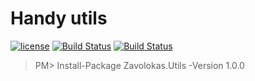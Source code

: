 # Handy utils
[![license](https://img.shields.io/github/license/mashape/apistatus.svg?style=flat-square)]()
[![Build Status](https://travis-ci.org/zavolokas/Utils.svg?branch=master)](https://travis-ci.org/zavolokas/Utils)
[![Build Status](https://cloud.drone.io/api/badges/zavolokas/Utils/status.svg)](https://cloud.drone.io/zavolokas/Utils)

> PM> Install-Package Zavolokas.Utils -Version 1.0.0
